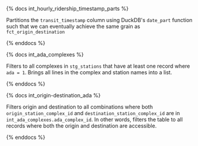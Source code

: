 {% docs int_hourly_ridership_timestamp_parts %}

Partitions the `transit_timestamp` column using DuckDB's `date_part` function
such that we can eventually achieve the same grain as `fct_origin_destination`

{% enddocs %}


{% docs int_ada_complexes %}

Filters to all complexes in `stg_stations` that have at least one record where `ada = 1`. 
Brings all lines in the complex and station names into a list. 

{% enddocs %}

{% docs int_origin-destination_ada %}

Filters origin and destination to all combinations where both `origin_station_complex_id` and
`destination_station_complex_id` are in `int_ada_complexes.ada_complex_id`. In other words,
filters the table to all records where both the origin and destination are accessible.

{% enddocs %}